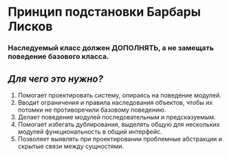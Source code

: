 # Принцип подстановки Барбары Лисков

### Наследуемый класс должен ДОПОЛНЯТЬ, а не замещать поведение базового класса.

## _Для чего это нужно?_

1. Помогает проектировать систему, опираясь на поведение модулей.
2. Вводит ограничения и правила наследования объектов, чтобы их потомки не противоречили базовому поведению.
3. Делает поведение модулей последовательным и предсказуемым.
4. Помогает избегать дублирования, выделять общую для нескольких модулей функциональность в общий интерфейс.
5. Позволяет выявлять при проектировании проблемные абстракции и скрытые связи между сущностями.
